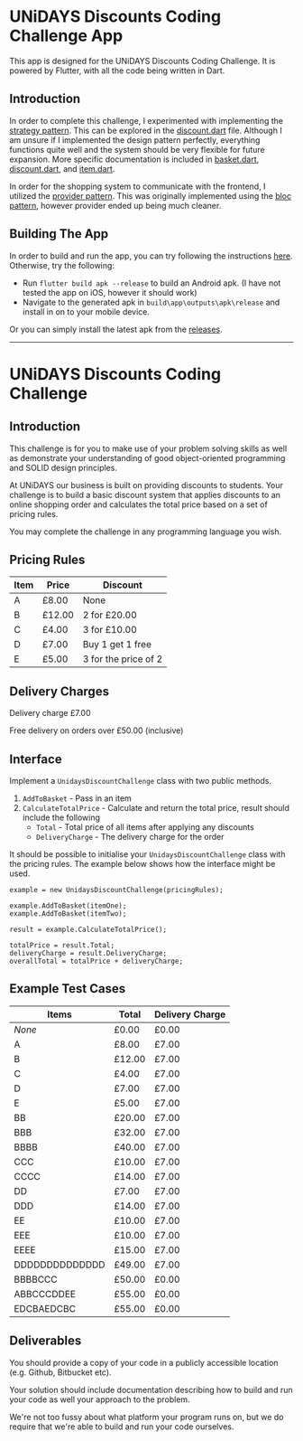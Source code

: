 # UNiDAYS Discounts Coding Challenge App

This app is designed for the UNiDAYS Discounts Coding Challenge. It is powered by Flutter, with all the code being written in Dart. 

## Introduction

In order to complete this challenge, I experimented with implementing the [strategy pattern](https://en.wikipedia.org/wiki/Strategy_pattern). This can be explored in the [discount.dart](https://github.com/joeyvanlierop/tech-placement-challenge/blob/master/lib/shopping_system/discount.dart) file. Although I am unsure if I implemented the design pattern perfectly, everything functions quite well and the system should be very flexible for future expansion. More specific documentation is included in [basket.dart](https://github.com/joeyvanlierop/tech-placement-challenge/blob/master/lib/shopping_system/basket.dart), [discount.dart](https://github.com/joeyvanlierop/tech-placement-challenge/blob/master/lib/shopping_system/discount.dart), and [item.dart](https://github.com/joeyvanlierop/tech-placement-challenge/blob/master/lib/shopping_system/item.dart).

In order for the shopping system to communicate with the frontend, I utilized the [provider pattern](https://pub.dev/packages/provider). This was originally implemented using the [bloc pattern](https://pub.dev/packages/bloc), however provider ended up being much cleaner.

## Building The App

In order to build and run the app, you can try following the instructions [here](https://flutter.dev/docs/deployment/android). Otherwise, try the following:
* Run `flutter build apk --release` to build an Android apk. (I have not tested the app on iOS, however it should work)
* Navigate to the generated apk in `build\app\outputs\apk\release` and install in on to your mobile device.

Or you can simply install the latest apk from the [releases](https://github.com/joeyvanlierop/tech-placement-challenge/releases).

---


# UNiDAYS Discounts Coding Challenge

## Introduction

This challenge is for you to make use of your problem solving skills as well as demonstrate your understanding of good object-oriented programming and SOLID design principles.

At UNiDAYS our business is built on providing discounts to students. Your challenge is to build a basic discount system that applies discounts to an online shopping order and calculates the total price based on a set of pricing rules.

You may complete the challenge in any programming language you wish.

## Pricing Rules

| Item | Price  | Discount |
| ---- | ------ | -------- |
| A    | £8.00  | None |
| B    | £12.00 | 2 for £20.00 |
| C    | £4.00  | 3 for £10.00 |
| D    | £7.00  | Buy 1 get 1 free |
| E    | £5.00  | 3 for the price of 2 |

## Delivery Charges

Delivery charge £7.00

Free delivery on orders over £50.00 (inclusive)

## Interface

Implement a `UnidaysDiscountChallenge` class with two public methods.

1. `AddToBasket` - Pass in an item
2. `CalculateTotalPrice` - Calculate and return the total price, result should include the following
    - `Total` - Total price of all items after applying any discounts
    - `DeliveryCharge` - The delivery charge for the order

It should be possible to initialise your `UnidaysDiscountChallenge` class with the pricing rules. The example below shows how the interface might be used.

```
example = new UnidaysDiscountChallenge(pricingRules);

example.AddToBasket(itemOne);
example.AddToBasket(itemTwo);

result = example.CalculateTotalPrice();

totalPrice = result.Total;
deliveryCharge = result.DeliveryCharge;
overallTotal = totalPrice + deliveryCharge;
```

## Example Test Cases

| Items          | Total  | Delivery Charge |
| -------------- | ------ | --------------- |
| _None_         | £0.00  | £0.00 |
| A              | £8.00  | £7.00 |
| B              | £12.00 | £7.00 |
| C              | £4.00  | £7.00 |
| D              | £7.00  | £7.00 |
| E              | £5.00  | £7.00 |
| BB             | £20.00 | £7.00 |
| BBB            | £32.00 | £7.00 |
| BBBB           | £40.00 | £7.00 |
| CCC            | £10.00 | £7.00 |
| CCCC           | £14.00 | £7.00 |
| DD             | £7.00  | £7.00 |
| DDD            | £14.00 | £7.00 |
| EE             | £10.00 | £7.00 |
| EEE            | £10.00 | £7.00 |
| EEEE           | £15.00 | £7.00 |
| DDDDDDDDDDDDDD | £49.00 | £7.00 |
| BBBBCCC        | £50.00 | £0.00 |
| ABBCCCDDEE     | £55.00 | £0.00 |
| EDCBAEDCBC     | £55.00 | £0.00 |

## Deliverables

You should provide a copy of your code in a publicly accessible location (e.g. Github, Bitbucket etc).

Your solution should include documentation describing how to build and run your code as well your approach to the problem. 

We're not too fussy about what platform your program runs on, but we do require that we're able to build and run your code ourselves.
